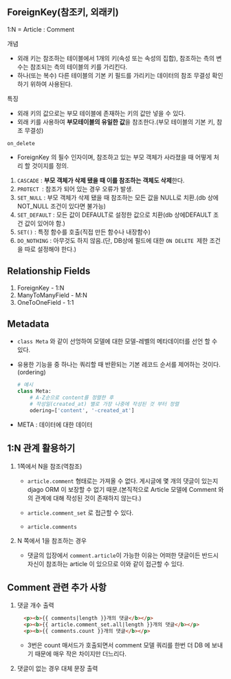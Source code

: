 ## ForeignKey(참조키, 외래키)

1:N = Article : Comment



개념

- 외래 키는 참조하는 테이블에서 1개의 키(속성 또는 속성의 집합), 참조하는 측의 변수는 참조되는 측의 테이블의 키를 가리킨다.
- 하나(또는 복수) 다른 테이블의 기본 키 필드를 가리키는 데이터의 참조 무결성 확인하기 위하여 사용된다.

특징

- 외래 키의 값으로는 부모 테이블에 존재하는 키의 값만 넣을 수 있다.
- 외래 키를 사용하여 **부모테이블의 유일한 값**을 참조한다.(부모 테이블의 기본 키, 참조 무결성)





`on_delete`

- ForeignKey 의 필수 인자이며, 참조하고 있는 부모 객체가 사라졌을 때 어떻게 처리 할 것이지를 정의.

1. `CASCADE` : **부모 객체가 삭제 됐을 때 이를 참조하는 객체도 삭제**한다.
2. `PROTECT `: 참조가 되어 있는 경우 오류가 발생.
3. `SET_NULL` : 부모 객체가 삭제 됐을 때 참조하는 모든 값을 NULL로 치환.(db 상에 NOT_NULL 조건이 있다면 불가능)
4. `SET_DEFAULT` : 모든 값이 DEFAULT로 설정한 값으로 치환(db 상에DEFAULT 조건 값이 있어야 함.)
5. `SET()` : 특정 함수를 호출(직접 만든 함수나 내장함수)
6.  `DO_NOTHING` : 아무것도 하지 않음.(단, DB상에 필드에 대한 `ON DELETE `제한 조건을 따로 설정해야 한다.)



## Relationship Fields

1. ForeignKey - 1:N
2. ManyToManyField - M:N
3. OneToOneField - 1:1



## Metadata

- `class Meta` 와 같이 선엉하여 모델에 대한 모델-레벨의 메타데이터를 선언 할 수 있다.

- 유용한 기능을 중 하나는 쿼리할 때 반환되는 기본 레코드 순서를 제어하는 것이다.(ordering)

  ```python
  # 예시
  class Meta:
      # A-Z순으로 content를 정렬한 후
      # 작성일(created_at) 별로 가장 나중에 작성된 것 부터 정렬
      odering=['content', '-created_at']
  ```

- META : 데이터에 대한 데이터







## 1:N 관계 활용하기

1. 1쪽에서  N을 참조(역참조)

   - `article.comment` 형태로는 가져올 수 없다. 게시글에 몇 개의 댓글이 있는지 djago ORM 이 보장할 수 없기 때문.(본직적으로  Article 모델에 Comment 와의 관계에 대해 작성된 것이 존재하지 않는다.)

   - `article.comment_set` 로 접근할 수 있다.
   - `article.comments`



2. N 쪽에서 1을 참조하는 경우
   - 댓글의 입장에서 `comment.article`이 가능한 이유는 어떠한 댓글이든 반드시 자신이 참조하는 article 이 있으므로 이와 같이 접근할  수 있다.



## Comment 관련 추가 사항

1. 댓글 개수 출력

   ```html
     <p><b>{{ comments|length }}개의 댓글</b></p>
     <p><b>{{ article.comment_set.all|length }}개의 댓글</b></p>
     <p><b>{{ comments.count }}개의 댓글</b></p>
   ```

   - 3번은 count 매서드가 호출되면서 comment 모델 쿼리를 한번 더 DB 에 보내기 때문에 매우 작은 차이지만 더느리다.

2. 댓글이 없는 경우 대체 문장 출력

   















